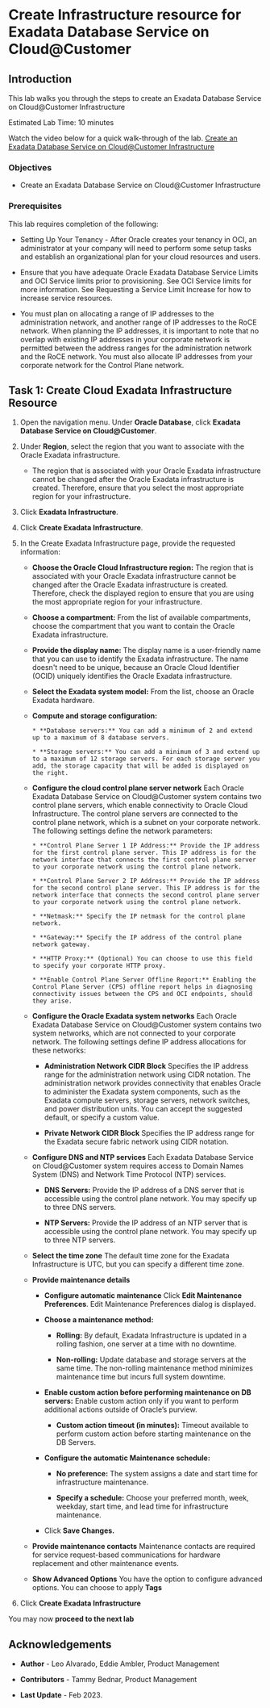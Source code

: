 


# Create Infrastructure resource for Exadata Database Service on Cloud@Customer


## Introduction

This lab walks you through the steps to create an Exadata Database Service on Cloud@Customer Infrastructure

Estimated Lab Time: 10 minutes

Watch the video below for a quick walk-through of the lab.
[Create an Exadata Database Service on Cloud@Customer Infrastructure](youtube:DCrivNA5bs8)

### Objectives

-   Create an Exadata Database Service on Cloud@Customer Infrastructure

### Prerequisites

This lab requires completion of the following:

* Setting Up Your Tenancy - After Oracle creates your tenancy in OCI, an administrator at your company will need to perform some setup tasks and establish an organizational plan for your cloud resources and users.

* Ensure that you have adequate Oracle Exadata Database Service Limits and OCI Service limits prior to provisioning. See OCI Service limits for more information. See Requesting a Service Limit Increase for how to increase service resources.

* You must plan on allocating a range of IP addresses to the administration network, and another range of IP addresses to the RoCE network. When planning the IP addresses, it is important to note that no overlap with existing IP addresses in your corporate network is permitted between the address ranges for the administration network and the RoCE network. You must also allocate IP addresses from your corporate network for the Control Plane network.



## Task 1: Create Cloud Exadata Infrastructure Resource


1. Open the navigation menu. Under **Oracle Database**, click **Exadata Database Service on Cloud@Customer**.

2. Under **Region**, select the region that you want to associate with the Oracle Exadata infrastructure.

      * The region that is associated with your Oracle Exadata infrastructure cannot be changed after the Oracle Exadata infrastructure is created. Therefore, ensure that you select the most appropriate region for your infrastructure.

3. Click **Exadata Infrastructure**.

4. Click **Create Exadata Infrastructure**.

5. In the Create Exadata Infrastructure page, provide the requested information:

    * **Choose the Oracle Cloud Infrastructure region:** The region that is associated with your Oracle Exadata infrastructure cannot be changed after the Oracle Exadata infrastructure is created. Therefore, check the displayed region to ensure that you are using the most appropriate region for your infrastructure.

    * **Choose a compartment:** From the list of available compartments, choose the compartment that you want to contain the Oracle Exadata infrastructure.

    * **Provide the display name:** The display name is a user-friendly name that you can use to identify the Exadata infrastructure. The name doesn't need to be unique, because an Oracle Cloud Identifier (OCID) uniquely identifies the Oracle Exadata infrastructure.

    * **Select the Exadata system model:** From the list, choose an Oracle Exadata hardware.

    * **Compute and storage configuration:**

          * **Database servers:** You can add a minimum of 2 and extend up to a maximum of 8 database servers.

          * **Storage servers:** You can add a minimum of 3 and extend up to a maximum of 12 storage servers. For each storage server you add, the storage capacity that will be added is displayed on the right.

    * **Configure the cloud control plane server network** Each Oracle Exadata Database Service on Cloud@Customer system contains two control plane servers, which enable connectivity to Oracle Cloud Infrastructure. The control plane servers are connected to the control plane network, which is a subnet on your corporate network. The following settings define the network parameters:

          * **Control Plane Server 1 IP Address:** Provide the IP address for the first control plane server. This IP address is for the network interface that connects the first control plane server to your corporate network using the control plane network.

          * **Control Plane Server 2 IP Address:** Provide the IP address for the second control plane server. This IP address is for the network interface that connects the second control plane server to your corporate network using the control plane network.

          * **Netmask:** Specify the IP netmask for the control plane network.

          * **Gateway:** Specify the IP address of the control plane network gateway.

          * **HTTP Proxy:** (Optional) You can choose to use this field to specify your corporate HTTP proxy.

          * **Enable Control Plane Server Offline Report:** Enabling the Control Plane Server (CPS) offline report helps in diagnosing connectivity issues between the CPS and OCI endpoints, should they arise.

     * **Configure the Oracle Exadata system networks** Each Oracle Exadata Database Service on Cloud@Customer system contains two system networks, which are not connected to your corporate network. The following settings define IP address allocations for these networks:

          * **Administration Network CIDR Block** Specifies the IP address range for the administration network using CIDR notation. The administration network provides connectivity that enables Oracle to administer the Exadata system components, such as the Exadata compute servers, storage servers, network switches, and power distribution units. You can accept the suggested default, or specify a custom value.

          * **Private Network CIDR Block** Specifies the IP address range for the Exadata secure fabric network using CIDR notation.

     * **Configure DNS and NTP services** Each Exadata Database Service on Cloud@Customer system requires access to Domain Names System (DNS) and Network Time Protocol (NTP) services.

          * **DNS Servers:** Provide the IP address of a DNS server that is accessible using the control plane network. You may specify up to three DNS servers.

          * **NTP Servers:** Provide the IP address of an NTP server that is accessible using the control plane network. You may specify up to three NTP servers.

     * **Select the time zone** The default time zone for the Exadata Infrastructure is UTC, but you can specify a different time zone.

     * **Provide maintenance details**

          * **Configure automatic maintenance** Click **Edit Maintenance Preferences**. Edit Maintenance Preferences dialog is displayed.

          * **Choose a maintenance method:**

            * **Rolling:** By default, Exadata Infrastructure is updated in a rolling fashion, one server at a time with no downtime.

            * **Non-rolling:** Update database and storage servers at the same time. The non-rolling maintenance method minimizes maintenance time but incurs full system downtime.

          * **Enable custom action before performing maintenance on DB servers:** Enable custom action only if you want to perform additional actions outside of Oracle’s purview.

            * **Custom action timeout (in minutes):** Timeout available to perform custom action before starting maintenance on the DB Servers.

          * **Configure the automatic Maintenance schedule:**

            * **No preference:** The system assigns a date and start time for infrastructure maintenance.

            * **Specify a schedule:** Choose your preferred month, week, weekday, start time, and lead time for infrastructure maintenance.

          * Click **Save Changes.**

      * **Provide maintenance contacts** Maintenance contacts are required for service request-based communications for hardware replacement and other maintenance events.

      * **Show Advanced Options** You have the option to configure advanced options. You can choose to apply **Tags**

7. Click **Create Exadata Infrastructure**



You may now **proceed to the next lab**


## Acknowledgements

* **Author** - Leo Alvarado, Eddie Ambler, Product Management

* **Contributors** - Tammy Bednar, Product Management

* **Last Update** - Feb 2023.
